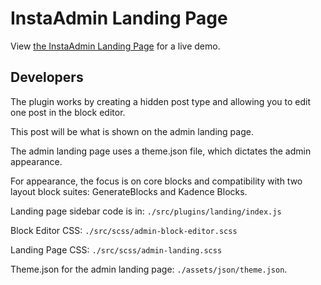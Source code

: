 # InstaAdmin Landing Page

View <a href="https://dlxplugins.com/plugins/instaadmin/">the InstaAdmin Landing Page</a> for a live demo.

## Developers

The plugin works by creating a hidden post type and allowing you to edit one post in the block editor.

This post will be what is shown on the admin landing page.

The admin landing page uses a theme.json file, which dictates the admin appearance.

For appearance, the focus is on core blocks and compatibility with two layout block suites: GenerateBlocks and Kadence Blocks.

Landing page sidebar code is in: `./src/plugins/landing/index.js`

Block Editor CSS: `./src/scss/admin-block-editor.scss`

Landing Page CSS: `./src/scss/admin-landing.scss`

Theme.json for the admin landing page: `./assets/json/theme.json`.

